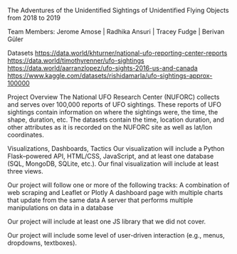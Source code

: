 
The Adventures of the Unidentified Sightings of Unidentified Flying Objects from 2018 to 2019

Team Members: Jerome Amose | Radhika Ansuri | Tracey Fudge | Berivan Güler	

Datasets
https://data.world/khturner/national-ufo-reporting-center-reports 
https://data.world/timothyrenner/ufo-sightings 
https://data.world/aarranzlopez/ufo-sights-2016-us-and-canada 
https://www.kaggle.com/datasets/rishidamarla/ufo-sightings-approx-100000 


Project Overview
The National UFO Research Center (NUFORC) collects and serves over 100,000 reports of UFO sightings. These reports of UFO sightings contain information on where the sightings were, the time, the shape, duration, etc.  The datasets contain the time, location duration, and other attributes as it is recorded on the NUFORC site as well as lat/lon coordinates.

Visualizations, Dashboards, Tactics
Our visualization will include a Python Flask–powered API, HTML/CSS, JavaScript,
and at least one database (SQL, MongoDB, SQLite, etc.).  Our final visualization will  include at least three views.

Our project will follow one or more of the following tracks:
A combination of web scraping and Leaflet or Plotly
A dashboard page with multiple charts that update from the same data
A server that performs multiple manipulations on data in a database 

Our project will include at least one JS library that we did not cover.

Our project will include some level of user-driven interaction (e.g., menus,
dropdowns, textboxes).

